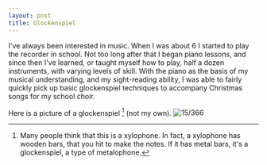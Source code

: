 ```yaml
---
layout: post
title: Glockenspiel
---
```

I've always been interested in music. When I was about 6 I started to play the recorder in school. Not too long after that I began piano lessons, and since then I've learned, or taught myself how to play, half a dozen instruments, with varying levels of skill. With the piano as the basis of my musical understanding, and my sight-reading ability, I was able to fairly quickly pick up basic glockenspiel techniques to accompany Christmas songs for my school choir.
<!--break-->
Here is a picture of a glockenspiel [^fn-xylophone] (not my own).
![15/366](https://images.typed.com/4935a817-500a-4c9a-b312-3863502b8cbf/image.jpeg)

[^fn-xylophone]: Many people think that this is a xylophone. In fact, a xylophone has wooden bars, that you hit to make the notes. If it has metal bars, it's a glockenspiel, a type of metalophone.